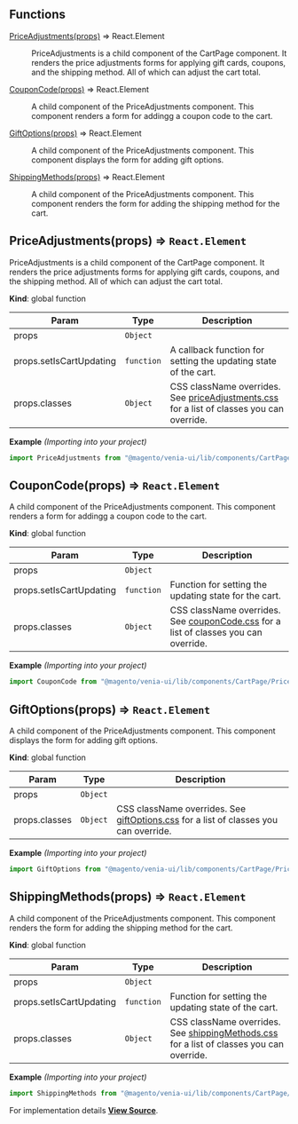 ## Functions

<dl>
<dt><a href="#PriceAdjustments">PriceAdjustments(props)</a> ⇒ <inlineCode>React.Element</inlineCode></dt>
<dd>

PriceAdjustments is a child component of the CartPage component.
It renders the price adjustments forms for applying gift cards, coupons, and the shipping method.
All of which can adjust the cart total.

</dd>
<dt><a href="#CouponCode">CouponCode(props)</a> ⇒ <inlineCode>React.Element</inlineCode></dt>
<dd>

A child component of the PriceAdjustments component.
This component renders a form for addingg a coupon code to the cart.

</dd>
<dt><a href="#GiftOptions">GiftOptions(props)</a> ⇒ <inlineCode>React.Element</inlineCode></dt>
<dd>

A child component of the PriceAdjustments component.
This component displays the form for adding gift options.

</dd>
<dt><a href="#ShippingMethods">ShippingMethods(props)</a> ⇒ <inlineCode>React.Element</inlineCode></dt>
<dd>

A child component of the PriceAdjustments component.
This component renders the form for adding the shipping method for the cart.

</dd>
</dl>

<a name="PriceAdjustments"></a>

## PriceAdjustments(props) ⇒ `React.Element`

PriceAdjustments is a child component of the CartPage component.
It renders the price adjustments forms for applying gift cards, coupons, and the shipping method.
All of which can adjust the cart total.

**Kind**: global function

| Param                   | Type       | Description                                                                                                                                                                                                                     |
| ----------------------- | ---------- | ------------------------------------------------------------------------------------------------------------------------------------------------------------------------------------------------------------------------------- |
| props                   | `Object`   |                                                                                                                                                                                                                                 |
| props.setIsCartUpdating | `function` | A callback function for setting the updating state of the cart.                                                                                                                                                                 |
| props.classes           | `Object`   | CSS className overrides. See [priceAdjustments.css](https://github.com/magento/pwa-studio/blob/develop/packages/venia-ui/lib/components/CartPage/PriceAdjustments/priceAdjustments.css) for a list of classes you can override. |

**Example** _(Importing into your project)_

```js
import PriceAdjustments from "@magento/venia-ui/lib/components/CartPage/PriceAdjustments";
```

<a name="CouponCode"></a>

## CouponCode(props) ⇒ `React.Element`

A child component of the PriceAdjustments component.
This component renders a form for addingg a coupon code to the cart.

**Kind**: global function

| Param                   | Type       | Description                                                                                                                                                                                                                    |
| ----------------------- | ---------- | ------------------------------------------------------------------------------------------------------------------------------------------------------------------------------------------------------------------------------ |
| props                   | `Object`   |                                                                                                                                                                                                                                |
| props.setIsCartUpdating | `function` | Function for setting the updating state for the cart.                                                                                                                                                                          |
| props.classes           | `Object`   | CSS className overrides. See [couponCode.css](https://github.com/magento/pwa-studio/blob/develop/packages/venia-ui/lib/components/CartPage/PriceAdjustments/CouponCode/couponCode.css) for a list of classes you can override. |

**Example** _(Importing into your project)_

```js
import CouponCode from "@magento/venia-ui/lib/components/CartPage/PriceAdjustments/CouponCode";
```

<a name="GiftOptions"></a>

## GiftOptions(props) ⇒ `React.Element`

A child component of the PriceAdjustments component.
This component displays the form for adding gift options.

**Kind**: global function

| Param         | Type     | Description                                                                                                                                                                                                                       |
| ------------- | -------- | --------------------------------------------------------------------------------------------------------------------------------------------------------------------------------------------------------------------------------- |
| props         | `Object` |                                                                                                                                                                                                                                   |
| props.classes | `Object` | CSS className overrides. See [giftOptions.css](https://github.com/magento/pwa-studio/blob/develop/packages/venia-ui/lib/components/CartPage/PriceAdjustments/GiftOptions/giftOptions.css) for a list of classes you can override. |

**Example** _(Importing into your project)_

```js
import GiftOptions from "@magento/venia-ui/lib/components/CartPage/PriceAdjustments/GiftOptions";
```

<a name="ShippingMethods"></a>

## ShippingMethods(props) ⇒ `React.Element`

A child component of the PriceAdjustments component.
This component renders the form for adding the shipping method for the cart.

**Kind**: global function

| Param                   | Type       | Description                                                                                                                                                                                                                                   |
| ----------------------- | ---------- | --------------------------------------------------------------------------------------------------------------------------------------------------------------------------------------------------------------------------------------------- |
| props                   | `Object`   |                                                                                                                                                                                                                                               |
| props.setIsCartUpdating | `function` | Function for setting the updating state of the cart.                                                                                                                                                                                          |
| props.classes           | `Object`   | CSS className overrides. See [shippingMethods.css](https://github.com/magento/pwa-studio/blob/develop/packages/venia-ui/lib/components/CartPage/PriceAdjustments/ShippingMethods/shippingMethods.css) for a list of classes you can override. |

**Example** _(Importing into your project)_

```js
import ShippingMethods from "@magento/venia-ui/lib/components/CartPage/PriceAdjustments/ShippingMethods";
```

For implementation details [**View Source**](https://github.com/magento/pwa-studio/blob/develop/packages/venia-ui/lib/components/CartPage/PriceAdjustments/priceAdjustments.js).
